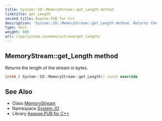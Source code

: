 ```yaml
---
title: System::IO::MemoryStream::get_Length method
linktitle: get_Length
second_title: Aspose.PUB for C++
description: 'System::IO::MemoryStream::get_Length method. Returns the length of the stream in bytes in C++.'
type: docs
weight: 800
url: /cpp/system.io/memorystream/get_length/
---
```

## MemoryStream::get_Length method


Returns the length of the stream in bytes.

```cpp
int64_t System::IO::MemoryStream::get_Length() const override
```

## See Also

* Class [MemoryStream](../)
* Namespace [System::IO](../../)
* Library [Aspose.PUB for C++](../../../)
